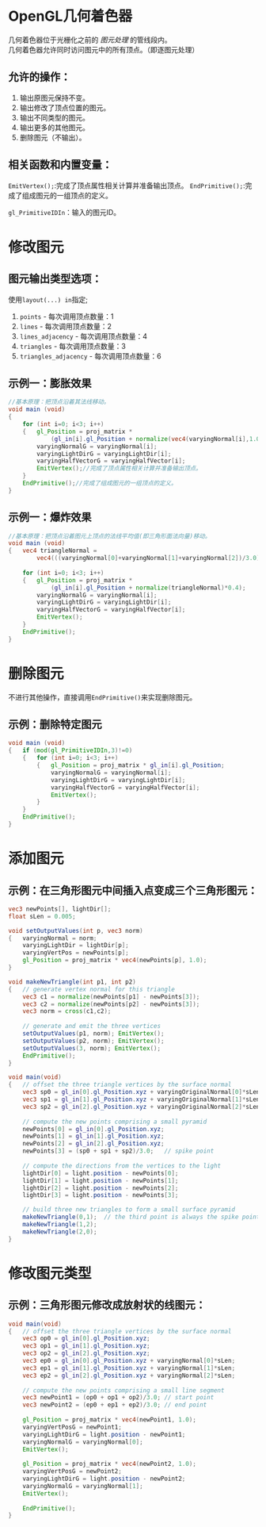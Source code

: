 # OpenGL几何着色器

几何着色器位于光栅化之前的 *图元处理* 的管线段内。  
几何着色器允许同时访问图元中的所有顶点。（即逐图元处理）  

## 允许的操作：  
1. 输出原图元保持不变。
2. 输出修改了顶点位置的图元。
3. 输出不同类型的图元。
4. 输出更多的其他图元。
5. 删除图元（不输出）。

## 相关函数和内置变量：

`EmitVertex();`:完成了顶点属性相关计算并准备输出顶点。
`EndPrimitive();`:完成了组成图元的一组顶点的定义。

`gl_PrimitiveIDIn`：输入的图元ID。


# 修改图元  

## 图元输出类型选项：

使用`layout(...) in`指定;

1. `points` - 每次调用顶点数量：1  
2. `lines` - 每次调用顶点数量：2  
3. `lines_adjacency` - 每次调用顶点数量：4 
4. `triangles` - 每次调用顶点数量：3  
5. `triangles_adjacency` - 每次调用顶点数量：6  

## 示例一：膨胀效果  

```GLSL
//基本原理：把顶点沿着其法线移动。
void main (void)
{	
    for (int i=0; i<3; i++)
	{	gl_Position = proj_matrix *
			(gl_in[i].gl_Position + normalize(vec4(varyingNormal[i],1.0))*0.4);
		varyingNormalG = varyingNormal[i];
		varyingLightDirG = varyingLightDir[i];
		varyingHalfVectorG = varyingHalfVector[i];
		EmitVertex();//完成了顶点属性相关计算并准备输出顶点。
	}
	EndPrimitive();//完成了组成图元的一组顶点的定义。
}
```

## 示例一：爆炸效果  

```GLSL
//基本原理：把顶点沿着图元上顶点的法线平均值(即三角形面法向量)移动。
void main (void)
{	vec4 triangleNormal = 
		vec4(((varyingNormal[0]+varyingNormal[1]+varyingNormal[2])/3.0),1.0);
	
	for (int i=0; i<3; i++)
	{	gl_Position = proj_matrix *
			(gl_in[i].gl_Position + normalize(triangleNormal)*0.4);
		varyingNormalG = varyingNormal[i];
		varyingLightDirG = varyingLightDir[i];
		varyingHalfVectorG = varyingHalfVector[i];
		EmitVertex();
	}
	EndPrimitive();
}
```

# 删除图元

不进行其他操作，直接调用`EndPrimitive()`来实现删除图元。

## 示例：删除特定图元

```GLSL
void main (void)
{	if (mod(gl_PrimitiveIDIn,3)!=0)
	{	for (int i=0; i<3; i++)
		{	gl_Position = proj_matrix * gl_in[i].gl_Position;
			varyingNormalG = varyingNormal[i];
			varyingLightDirG = varyingLightDir[i];
			varyingHalfVectorG = varyingHalfVector[i];
			EmitVertex();
		}
	}
	EndPrimitive();
}
```  

# 添加图元

## 示例：在三角形图元中间插入点变成三个三角形图元：
```GLSL
vec3 newPoints[], lightDir[];
float sLen = 0.005;

void setOutputValues(int p, vec3 norm)
{	varyingNormal = norm;
	varyingLightDir = lightDir[p];
	varyingVertPos = newPoints[p];
	gl_Position = proj_matrix * vec4(newPoints[p], 1.0);
}

void makeNewTriangle(int p1, int p2)
{	// generate vertex normal for this triangle
	vec3 c1 = normalize(newPoints[p1] - newPoints[3]);
	vec3 c2 = normalize(newPoints[p2] - newPoints[3]);
	vec3 norm = cross(c1,c2);
	
	// generate and emit the three vertices
	setOutputValues(p1, norm); EmitVertex();
	setOutputValues(p2, norm); EmitVertex();
	setOutputValues(3, norm); EmitVertex();
	EndPrimitive();
}

void main(void)
{	// offset the three triangle vertices by the surface normal
	vec3 sp0 = gl_in[0].gl_Position.xyz + varyingOriginalNormal[0]*sLen;
	vec3 sp1 = gl_in[1].gl_Position.xyz + varyingOriginalNormal[1]*sLen;
	vec3 sp2 = gl_in[2].gl_Position.xyz + varyingOriginalNormal[2]*sLen;
	
	// compute the new points comprising a small pyramid
	newPoints[0] = gl_in[0].gl_Position.xyz;
	newPoints[1] = gl_in[1].gl_Position.xyz;
	newPoints[2] = gl_in[2].gl_Position.xyz;
	newPoints[3] = (sp0 + sp1 + sp2)/3.0;	// spike point
	
	// compute the directions from the vertices to the light
	lightDir[0] = light.position - newPoints[0];
	lightDir[1] = light.position - newPoints[1];
	lightDir[2] = light.position - newPoints[2];
	lightDir[3] = light.position - newPoints[3];

	// build three new triangles to form a small surface pyramid
	makeNewTriangle(0,1);  // the third point is always the spike point
	makeNewTriangle(1,2);
	makeNewTriangle(2,0);
}
```  

# 修改图元类型

## 示例：三角形图元修改成放射状的线图元：

```GLSL
void main(void)
{	// offset the three triangle vertices by the surface normal
	vec3 op0 = gl_in[0].gl_Position.xyz;
	vec3 op1 = gl_in[1].gl_Position.xyz;
	vec3 op2 = gl_in[2].gl_Position.xyz;
	vec3 ep0 = gl_in[0].gl_Position.xyz + varyingNormal[0]*sLen;
	vec3 ep1 = gl_in[1].gl_Position.xyz + varyingNormal[1]*sLen;
	vec3 ep2 = gl_in[2].gl_Position.xyz + varyingNormal[2]*sLen;
	
	// compute the new points comprising a small line segment
	vec3 newPoint1 = (op0 + op1 + op2)/3.0;	// start point
	vec3 newPoint2 = (ep0 + ep1 + ep2)/3.0;	// end point
	
	gl_Position = proj_matrix * vec4(newPoint1, 1.0);
	varyingVertPosG = newPoint1;
	varyingLightDirG = light.position - newPoint1;
	varyingNormalG = varyingNormal[0];
	EmitVertex();
	
	gl_Position = proj_matrix * vec4(newPoint2, 1.0);
	varyingVertPosG = newPoint2;
	varyingLightDirG = light.position - newPoint2;
	varyingNormalG = varyingNormal[1];
	EmitVertex();
	
	EndPrimitive();
}
```